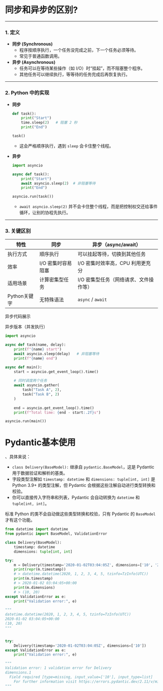 # 同步和异步的区别?

------

### **1. 定义**

- **同步 (Synchronous)**
  - 程序按顺序执行，一个任务没完成之前，下一个任务必须等待。
  - 常见于普通函数调用。
- **异步 (Asynchronous)**
  - 任务可以在等待某些操作（如 I/O）时“挂起”，而不阻塞整个程序。
  - 其他任务可以继续执行，等等待的任务完成后再恢复执行。

------

### **2. Python 中的实现**

- **同步**

  ```python
  def task():
      print("Start")
      time.sleep(2)   # 阻塞 2 秒
      print("End")
  
  task()
  ```

  - 这会严格顺序执行，遇到 `sleep` 会卡住整个线程。

- **异步**

  ```python
  import asyncio
  
  async def task():
      print("Start")
      await asyncio.sleep(2)  # 非阻塞等待
      print("End")
  
  asyncio.run(task())
  ```

  - `await asyncio.sleep(2)` 并不会卡住整个线程，而是把控制权交还给事件循环，让别的协程先执行。

------

### **3. 关键区别**

| 特性         | 同步               | 异步（async/await）                    |
| ------------ | ------------------ | -------------------------------------- |
| 执行方式     | 顺序执行           | 可以挂起等待，切换到其他任务           |
| 效率         | I/O 密集时容易阻塞 | I/O 密集时效率高，CPU 利用更充分       |
| 适用场景     | 计算密集型任务     | I/O 密集型任务（网络请求、文件操作等） |
| Python关键字 | 无特殊语法         | `async` / `await`                      |



异步代码展示

异步版本（并发执行）

```python
import asyncio

async def task(name, delay):
    print(f"{name} start")
    await asyncio.sleep(delay)   # 非阻塞等待
    print(f"{name} end")

async def main():
    start = asyncio.get_event_loop().time()
    
    # 同时调度两个任务
    await asyncio.gather(
        task("Task A", 2),
        task("Task B", 2)
    )
    
    end = asyncio.get_event_loop().time()
    print(f"Total time: {end - start:.2f}s")

asyncio.run(main())
```



# Pydantic基本使用

、具体来说：

- `class Delivery(BaseModel):` 继承自 `pydantic.BaseModel`，这是 Pydantic 用于数据验证和解析的基类。
- 字段类型注解如 `timestamp: datetime` 和 `dimensions: tuple[int, int]` 是 Python 3.9+ 的类型注解，但 Pydantic 会根据这些注解自动进行类型转换和校验。
- 你可以直接传入字符串和列表，Pydantic 会自动转换为 `datetime` 和 `tuple[int, int]`。

标准 Python 的类不会自动做这些类型转换和校验，只有 Pydantic 的 `BaseModel` 才有这个功能。





```python
from datetime import datetime
from pydantic import BaseModel, ValidationError

class Delivery(BaseModel):
    timestamp: datetime
    dimensions: tuple[int, int]

try:
    m = Delivery(timestamp='2020-01-02T03:04:05Z', dimensions=['10', '20'])
    print(repr(m.timestamp))
    # > datetime.datetime(2020, 1, 2, 3, 4, 5, tzinfo=TzInfo(UTC))
    print(m.timestamp)
    # > 2020-01-02 03:04:05+00:00
    print(m.dimensions)
    # > (10, 20)
except ValidationError as e:
    print("Validation error:", e)

"""
datetime.datetime(2020, 1, 2, 3, 4, 5, tzinfo=TzInfo(UTC))
2020-01-02 03:04:05+00:00
(10, 20)
"""


try:
    Delivery(timestamp='2020-01-02T03:04:05Z', dimensions=['10'])
except ValidationError as e:
    print("Validation error:", e)

"""
Validation error: 1 validation error for Delivery
dimensions.1
  Field required [type=missing, input_value=['10'], input_type=list]
    For further information visit https://errors.pydantic.dev/2.11/v/missing
"""
```

